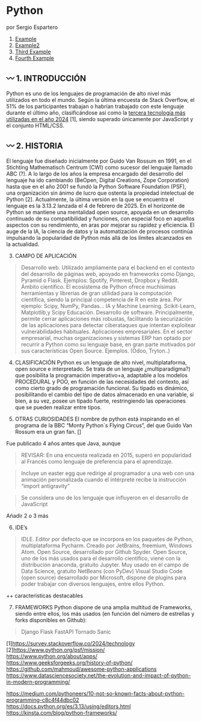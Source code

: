 # Python
por Sergio Espartero

1. [Example](##1.INTRODUCCIÓN)
2. [Example2](#example2)
3. [Third Example](#third-example)
4. [Fourth Example](#fourth-examplehttpwwwfourthexamplecom)

## :wavy_dash: 1. INTRODUCCIÓN

Python es uno de los lenguajes de programación de alto nivel más utilizados en todo el mundo. Según la última encuesta de Stack Overflow, el 51% de los participantes trabajan o habrían trabajado con este lenguaje durante el último año, clasificándose así como la [tercera tecnología más utilizadas en el año 2024](https://survey.stackoverflow.co/2024/technology) [1], siendo superado únicamente por JavaScript y el conjunto HTML/CSS.

## :wavy_dash: 2. **HISTORIA**

El lenguaje fue diseñado inicialmente por Guido Van Rossum en 1991, en el Stichting Mathematisch Centrum (CWI) como sucesor del lenguaje llamado ABC (?). A lo largo de los años la empresa encargado del desarrollo del lenguaje ha ido cambiando (BeOpen, Digital Creations, Zope Corporation) hasta que en el año 2001 se fundó la Python Software Foundation (PSF), una organización sin ánimo de lucro que ostenta la propiedad intelectual de Python [2]. Actualmente, la última versión en la que se encuentra el lenguaje es la 3.13.2 lanzada el 4 de febrero de 2025. En el horizonte de Python se mantiene una mentalidad open source, apoyada en un desarrollo continuado de su compatibilidad y funciones, con especial foco en aquellos aspectos con su rendimiento, en aras por mejorar su rapidez y eficiencia. El auge de la IA, la ciencia de datos y la automatización de procesos continúa impulsando la popularidad de Python más allá de los límites alcanzados en la actualidad.

3. CAMPO DE APLICACIÓN
> Desarrollo web. Utilizado ampliamente para el backend en el contexto del desarrollo de páginas web, apoyado en frameworks como Django, Pyramid o Flask. Ejemplos: Spotify, Pinterest, Dropbox y Reddit.
> Ámbito científico. El ecosistema de Python ofrece muchísimas herramientas y librerías de gran utilidad para la computación científica, siendo la principal competencia de R en este área. Por ejemplo: Scipy, NumPy, Pandas…
> IA y Machine Learning. Scikit-Learn, Matplotlib,y Scipy
> Educación.
> Desarrollo de software. Principalmente, permite cerrar aplicaciones más robustas, facilitando la securización de las aplicaciones para detectar ciberataques que intentan exploitear vulnerabilidades habituales.
> Aplicaciones empresariales. En el sector empresarial, muchas organizaciones y sistemas ERP han optado por recurrir a Python como su lenguaje base, en gran parte motivados por sus características Open Source. Ejemplos. (Odoo, Tryton..)

4. CLASIFICACIÓN
Python es un lenguaje de alto nivel, multiplataforma, open source e interpretado. Se trata de un lenguaje ¿multiparadigma?) que posibilita la programación imperativo+a, adaptable a los modelos PROCEDURAL y POO, en función de las necesidades del contexto, así como cierto grado de programación funcional. Su tipado es dinámico, posibilitando el cambio del tipo de datos almacenado en una variable, si bien, a su vez, posee un tipado fuerte, restringiendo las operaciones que se pueden realizar entre tipos.


5. OTRAS CURIOSIDADES
El nombre de python está inspirando en el programa de la BBC “Monty Python´s Flying Circus”, del que Guido Van Rossum era un gran fan. []

Fue publicado 4 años antes que Java, aunque 
>REVISAR: En una encuesta realizada en 2015, superó en popularidad al Francés como lenguaje de preferencia para el aprendizaje.

>Incluye un easter egg que redirige al programador a una web con una animación personalizada cuando el intérprete recibe la instrucción “import antigravity”

>Se considera uno de los lenguaje que influyeron en el desarrollo de JavaScript

>
Añadir 2 o 3 más

6. IDE’s

>IDLE. Editor por defecto que se incorpora en los paquetes de Python, multiplataforma
>Pycharm. Creado por JetBrains, freemium, Windows
>Atom. Open Source, desarrollado por Github
>Spyder. Open Source, uno de los más usados para el desarrollo científico, viene con la distribución anaconda, gratuito
>Jupyter. Muy usado en el campo de Data Science, gratuito
>NetBeans (con PyDev)
>Visual Studio Code (open source) desarrollado por Microsoft, dispone de plugins para poder trabajar con diversos lenguajes, entre ellos Python. 

++ caracteristicas destacables

7. FRAMEWORKS
Python dispone de una amplia multitud de Frameworks, siendo entre ellos, los más usados (en función del número de estrellas y forks disponibles en Github):
>Django
>Flask
>FastAPI
>Tornado
>Sanic

[1]https://survey.stackoverflow.co/2024/technology
[2]https://www.python.org/psf/mission/
https://www.python.org/about/apps/
https://www.geeksforgeeks.org/history-of-python/
https://github.com/mahmoud/awesome-python-applications
https://www.datasciencesociety.net/the-evolution-and-impact-of-python-in-modern-programming/

https://medium.com/pythoneers/10-not-so-known-facts-about-python-programming-c8c4f44dbc02
https://docs.python.org/es/3.13/using/editors.html
https://kinsta.com/blog/python-frameworks/

